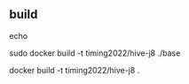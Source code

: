 ## build

echo

sudo docker build -t timing2022/hive-j8 ./base

docker build -t timing2022/hive-j8 .
